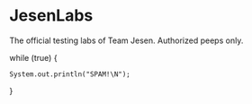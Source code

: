 JesenLabs
=========

The official testing labs of Team Jesen. Authorized peeps only.

while (true) {

    System.out.println("SPAM!\N");
    
}

